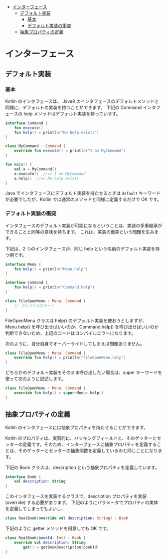 - [インターフェース](#インターフェース)
  - [デフォルト実装](#デフォルト実装)
    - [基本](#基本)
    - [デフォルト実装の衝突](#デフォルト実装の衝突)
  - [抽象プロパティの定義](#抽象プロパティの定義)


# インターフェース

## デフォルト実装

### 基本

Kotlin のインタフェースは、 Java8 のインタフェースのデフォルトメソッドと同様に、デフォルトの実装を持つことができます。 下記の Command インタフェースの help メソッドはデフォルト実装を持っています。

```kotlin
interface Command {
    fun execute()
    fun help() = println("No help exists")
}

class MyCommand : Command {
    override fun execute() = println("I am MyCommand")
}

fun main() {
    val a = MyCommand()
    a.execute()  //=> I am MyCommand
    a.help()  //=> No help exists
}
```

Java でインタフェースにデフォルト実装を持たせるときは `default` キーワードが必要でしたが、Kotlin では通常のメソッドと同様に定義するだけで OK です。


### デフォルト実装の衝突

インタフェースのデフォルト実装が可能になるということは、実装の多重継承ができることと同等の意味を持ちます。 これは、実装の衝突という問題を生みます。

下記は、2 つのインタフェースが、同じ help という名前のデフォルト実装を持つ例です。

```kotlin
interface Menu {
    fun help() = println("Menu.help")
}

interface Command {
    fun help() = println("Command.help")
}

class FileOpenMenu : Menu, Command {
    // コンパイルエラー！
}
```

FileOpenMenu クラスは help() のデフォルト実装を使おうとしますが、Menu.help() を呼び出せばいいのか、Command.help() を呼び出せばいいのか判断できないため、上記のコードはコンパイルエラーになります。

次のように、自分自身でオーバーライドしてしまえば問題ありません。

```kotlin
class FileOpenMenu : Menu, Command {
    override fun help() = println("FileOpenMenu.help")
}
```

どちらかのデフォルト実装をそのまま呼び出したい場合は、super キーワードを使って次のように記述します。

```kotlin
class FileOpenMenu : Menu, Command {
    override fun help() = super<Menu>.help()
}
```


## 抽象プロパティの定義

Kotlin のインタフェースには抽象プロパティを持たせることができます。

Kotlin のプロパティは、実質的に、バッキングフィールドと、そのゲッターとセッターの定義です。そのため、インターフェースに抽象プロパティを定義することは、そのゲッターとセッターの抽象関数を定義しているのと同じことになります。

下記の Book クラスは、description という抽象プロパティを定義しています。

```kotlin
interface Book {
    val description: String
}
```

このインタフェースを実装するクラスで、description プロパティを実装 (override) する必要があります。 下記のようにパラメータでプロパティの実体を定義してしまってもよいし、

```kotlin
class RealBook(override val description: String) : Book
```

下記のように getter メソッドを用意しても OK です。

```kotlin
class RealBook(bookId: Int) : Book {
    override val description: String
        get() = getBookDescription(bookId)
}
```




